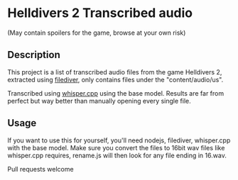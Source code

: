 # Helldivers 2 Transcribed audio

(May contain spoilers for the game, browse at your own risk)

## Description

This project is a list of transcribed audio files from the game Helldivers 2, extracted using [filediver](https://github.com/xypwn/filediver), only contains files under the "content/audio/us".

Transcribed using [whisper.cpp](https://github.com/ggerganov/whisper.cpp) using the base model. Results are far from perfect but way better than manually opening every single file.

## Usage

If you want to use this for yourself, you'll need nodejs, filediver, whisper.cpp with the base model. Make sure you convert the files to 16bit wav files like whisper.cpp requires, rename.js will then look for any file ending in 16.wav.

Pull requests welcome
